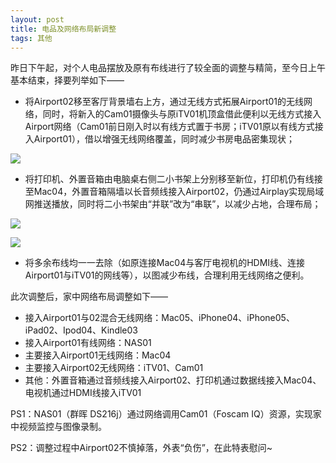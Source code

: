 ```yaml
---
layout: post
title: 电品及网络布局新调整
tags: 其他
---
```


昨日下午起，对个人电品摆放及原有布线进行了较全面的调整与精简，至今日上午基本结束，择要列举如下——

- 将Airport02移至客厅背景墙右上方，通过无线方式拓展Airport01的无线网络，同时，将新入的Cam01摄像头与原iTV01机顶盒借此便利以无线方式接入Airport网络（Cam01前日刚入时以有线方式置于书房；iTV01原以有线方式接入Airport01），借以增强无线网络覆盖，同时减少书房电品密集现状；

![](http://image.cpxxpc.com/tiaozheng1.jpg-700)

- 将打印机、外置音箱由电脑桌右侧二小书架上分别移至新位，打印机仍有线接至Mac04，外置音箱隔墙以长音频线接入Airport02，仍通过Airplay实现局域网推送播放，同时将二小书架由“并联”改为“串联”，以减少占地，合理布局；

![](http://image.cpxxpc.com/tiaozheng2.jpg-700)

![](http://image.cpxxpc.com/tiaozheng3.jpg-700)

- 将多余布线均一一去除（如原连接Mac04与客厅电视机的HDMI线、连接Airport01与iTV01的网线等），以图减少布线，合理利用无线网络之便利。

此次调整后，家中网络布局调整如下——

- 接入Airport01与02混合无线网络：Mac05、iPhone04、iPhone05、iPad02、Ipod04、Kindle03
- 接入Airport01有线网络：NAS01
- 主要接入Airport01无线网络：Mac04
- 主要接入Airport02无线网络：iTV01、Cam01
- 其他：外置音箱通过音频线接入Airport02、打印机通过数据线接入Mac04、电视机通过HDMI线接入iTV01

PS1：NAS01（群晖 DS216j）通过网络调用Cam01（Foscam IQ）资源，实现家中视频监控与图像录制。

PS2：调整过程中Airport02不慎掉落，外表“负伤”，在此特表慰问~


